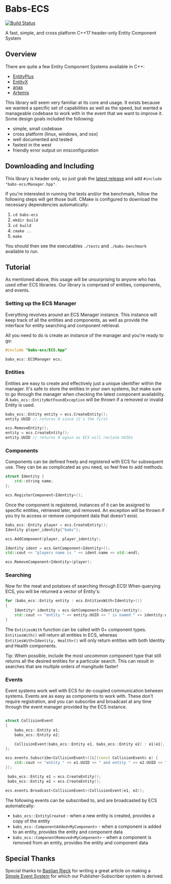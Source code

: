 # Babs-ECS
[![Build Status](https://travis-ci.org/babsnbabs/babs-ecs.svg?branch=master)](https://travis-ci.org/babsnbabs/babs-ecs)

A fast, simple, and cross platform C++17 header-only Entity Component System


## Overview

There are quite a few Entity Component Systems available in C++:
* [EntityPlus](https://github.com/Yelnats321/EntityPlus)
* [EntityX](https://github.com/alecthomas/entityx)
* [anax](https://github.com/miguelmartin75/anax)
* [Artemis](https://github.com/vinova/Artemis-Cpp)

This library will seem very familiar at its core and usage. It exists because we wanted a specific set of capabilities as well as the speed, but wanted a manageable codebase to work with in the event that we want to improve it. Some design goals included the following:
* simple, small codebase
* cross platform (linux, windows, and osx)
* well documented and tested
* fastest in the west
* friendly error output on misconfiguration


## Downloading and Including

This library is header only, so just grab the [latest release](https://github.com/babsnbabs/babs-ecs/releases) and add `#include "babs-ecs/Manager.hpp"`.

If you're interested in running the tests and/or the benchmark, follow the following steps will get those built. CMake is configured to download the necessary dependencies automatically:
1. `cd babs-ecs`
2. `mkdir build`
3. `cd build`
4. `cmake ..`
5. `make`

You should then see the executables `./tests` and `./babs-benchmark` available to run.


## Tutorial

As mentioned above, this usage will be unsurprising to anyone who has used other ECS libraries. Our library is comprised of entities, components, and events.

### Setting up the ECS Manager

Everything revolves around an ECS Manager instance. This instance will keep track of all the entities and components, as well as provide the interface for entity searching and component retrieval.

All you need to do is create an instance of the manager and you're ready to go:

```c++
#include "babs-ecs/ECS.hpp"

babs_ecs::ECSManager ecs;
```

### Entities

Entities are easy to create and effectively just a unique identifier within the manager. It's safe to store the entities in your own systems, but make sure to go through the manager when checking the latest component availability. A `babs_ecs::EntityNotFoundException` will be thrown if a removed or invalid Entity is used.

```c++
babs_ecs::Entity entity = ecs.CreateEntity();
entity.UUID // returns 0 since it's the first

ecs.RemoveEntity();
entity = ecs.CreateEntity();
entity.UUID // returns 0 again as ECS will reclaim UUIDs
```

### Components

Components can be defined freely and registered with ECS for subsequent use. They can be as complicated as you need, so feel free to add methods.

```c++
struct Identity {
    std::string name;
};

ecs.RegisterComponent<Identity>();
```

Once the component is registered, instances of it can be assigned to specific entities, retrieved later, and removed. An exception will be thrown if you try to access or remove component data that doesn't exist.

```c++
babs_ecs::Entity player = ecs.CreateEntity();
Identity player_identity{"babs"};

ecs.AddComponent(player, player_identity);

Identity ident = ecs.GetComponent<Identity>();
std::cout << "players name is " << ident.name << std::endl;

ecs.RemoveComponent<Identity>(player);
```

### Searching

Now for the meat and potatoes of searching through ECS! When querying ECS, you will be returned a vector of Entity's:

```c++
for (babs_ecs::Entity entity : ecs.EntitiesWith<Identity>())
{
    Identity* identity = ecs.GetComponent<Identity>(entity);
    std::cout << "entity " << entity.UUID << " is named " << identity.name << std::endl;
}
```

The `EntitiesWith` function can be called with 0+ component types. `EntitiesWith()` will return all entities in ECS, whereas `EntitiesWith<Identity, Health>()` will only return entities with both Identity and Health components.

Tip: When possible, include the most uncommon component type that still returns all the desired entities for a particular search. This can result in searches that are multiple orders of mangitude faster!

### Events

Event systems work well with ECS for de-coupled communication between systems. Events are as easy as components to work with. These don't require registration, and you can subscribe and broadcast at any time through the event manager provided by the ECS instance.

```c++

struct CollisionEvent
{
    babs_ecs::Entity e1;
    babs_ecs::Entity e2;

    CollisionEvent(babs_ecs::Entity e1, babs_ecs::Entity e2) : e1(e1), e2(e2) {}
};

ecs.events.Subscribe<CollisionEvent>([&](const CollisionEvent& e) {
    std::cout << "entity " << e1.UUID << " and entity " << e2.UUID << " collided!" << std::endl; 
});

 babs_ecs::Entity e1 = ecs.CreateEntity();
 babs_ecs::Entity e2 = ecs.CreateEntity();

ecs.events.Broadcast<CollisionEvent>(CollisionEvent(e1, e2));
```

The following events can be subscribed to, and are broadcasted by ECS automatically:

* `babs_ecs::EntityCreated` - when a new entity is created, provides a copy of the entity
* `babs_ecs::ComponentAdded<MyComponent>` - when a component is added to an entity, provides the entity and component data
* `babs_ecs::ComponentRemoved<MyComponent>` - when a component is removed from an entity, provides the entity and component data


## Special Thanks

Special thanks to [Bastian Rieck](https://github.com/Pseudomanifold) for writing a great article on making a [Simple Event System](https://bastian.rieck.ru/blog/posts/2015/event_system_cxx11/) for which our Publisher-Subscriber system is derived.
